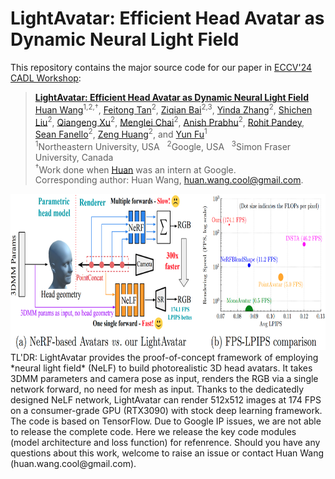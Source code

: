# LightAvatar: Efficient Head Avatar as Dynamic Neural Light Field

This repository contains the major source code for our paper in [ECCV'24 CADL Workshop](https://sites.google.com/nvidia.com/cadl2024): 
> **[LightAvatar: Efficient Head Avatar as Dynamic Neural Light Field](./paper/lightavatar-eccv24-workshop.pdf)** \
> [Huan Wang](http://huanwang.tech/)<sup>1,2,†</sup>, [Feitong Tan](https://scholar.google.com/citations?user=qsrpuKIAAAAJ&hl=en)<sup>2</sup>, [Ziqian Bai](https://zqbai-jeremy.github.io/)<sup>2,3</sup>, [Yinda Zhang](https://www.zhangyinda.com/)<sup>2</sup>, [Shichen Liu](https://shichenliu.github.io/)<sup>2</sup>, [Qiangeng Xu](https://xharlie.github.io/)<sup>2</sup>, [Menglei Chai](https://mlchai.com/)<sup>2</sup>, [Anish Prabhu](https://scholar.google.com/citations?user=1zqcBjcAAAAJ&hl=en)<sup>2</sup>, [Rohit Pandey](https://www.linkedin.com/in/rohit-pandey-bab10b7a/), [Sean Fanello](https://www.seanfanello.it/)<sup>2</sup>, [Zeng Huang](https://zeng.science/)<sup>2</sup>, and [Yun Fu](http://www1.ece.neu.edu/~yunfu/)<sup>1</sup> \
> <sup>1</sup>Northeastern University, USA &nbsp; <sup>2</sup>Google, USA &nbsp; <sup>3</sup>Simon Fraser University, Canada \
> <sup>†</sup>Work done when [Huan](http://huanwang.tech/) was an intern at Google. \
> Corresponding author: Huan Wang, huan.wang.cool@gmail.com.


<div align="center">
    <a><img src="paper/supp/webpage/static/images/teaser.png"  height="250" ></a>
    </br>
</div>
TL'DR: LightAvatar provides the proof-of-concept framework of employing *neural light field* (NeLF) to build photorealistic 3D head avatars. It takes 3DMM parameters and camera pose as input, renders the RGB via a single network forward, no need for mesh as input. Thanks to the dedicatedly designed NeLF network, LightAvatar can render 512x512 images at 174 FPS on a consumer-grade GPU (RTX3090) with stock deep learning framework.

<br>
The code is based on TensorFlow. Due to Google IP issues, we are not able to release the complete code. Here we release the key code modules (model architecture and loss function) for refenrence. Should you have any questions about this work, welcome to raise an issue or contact Huan Wang (huan.wang.cool@gmail.com).
